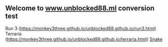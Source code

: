 ## Welcome to www.unblocked88.ml conversion test
Run 3 (https://monkey3three.github.io/unblocked88.github.io/run3.html)
Terraria (https://monkey3three.github.io/unblocked88.github.io/terraria.html)
<a href="/snake.html"> Snake </a>

